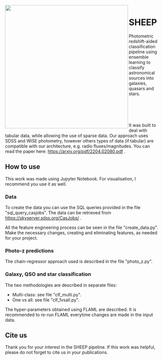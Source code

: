 <image src="SHEEP.png" width="400" align="left"/> 

# SHEEP
Photometric redshift-aided classification pipeline using ensemble learning to classify astronomical sources into galaxies, quasars and stars.
<br>
<br>
<br>
<br>
<br>
<br>
It was built to deal with tabular data, while allowing the use of sparse data.
Our approach uses SDSS and WISE photometry, however others types of data (if tabular) are compatible with our architecture, e.g. radio fluxes/magnitudes.
You can read the paper here: https://arxiv.org/pdf/2204.02080.pdf .

## How to use
This work was made using Jupyter Notebook. For visualisation, I recommend you use it as well.

### Data

To create the data you can use the SQL queries provided in the file "sql_query_casjobs". The data can be retrieved from https://skyserver.sdss.org/CasJobs/ .

All the feature engineering process can be seen in the file "create_data.py". Make the necessary changes, creating and eliminating features, as needed for your project.

### Photo-z predictions

The chain-regressor approach used is described in the file "photo_z.py". 

### Galaxy, QSO and star classification

The two methodologies are described in separate files:
<ul>
  <li> Multi-class: see file "clf_multi.py". 
    <li> One vs all: see file "clf_1vsall.py".
</ul>

The hyper-parameters obtained using FLAML are described. It is recommended to re-run FLAML everytime changes are made in the input data.

## Cite us
Thank you for your interest in the SHEEP pipeline.
If this work was helpful, please do not forget to cite us in your publications.
